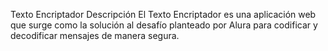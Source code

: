 <h>Texto Encriptador</h>
Descripción
El Texto Encriptador es una aplicación web que surge como la solución al desafío planteado por Alura para codificar y decodificar mensajes de manera segura. 


